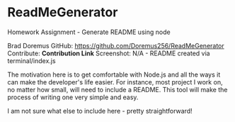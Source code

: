 # ReadMeGenerator
Homework Assignment - Generate README using node

Brad Doremus
GitHub: https://github.com/Doremus256/ReadMeGenerator
Contribute: **Contribution Link**
Screenshot: N/A - README created via terminal/index.js

The motivation here is to get comfortable with Node.js and all the ways it can make the developer's life easier. For instance, most project I work on, no matter how small, will need to include a README. This tool will make the process of writing one very simple and easy. 

I am not sure what else to include here - pretty straightforward!


